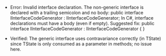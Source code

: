 - Error: Invalid interface declaration. The non-generic interface is declared with a trailing semicolon and no body:
  public interface IInterfaceCodeGenerator : IInterfaceCodeGenerator<InterfaceCodeGeneratorState>;
  In C#, interface declarations must have a body (even if empty). Suggested fix:
  public interface IInterfaceCodeGenerator : IInterfaceCodeGenerator<InterfaceCodeGeneratorState> { }

- Verified: The generic interface uses contravariance correctly (in TState) since TState is only consumed as a parameter in methods; no issue here.
